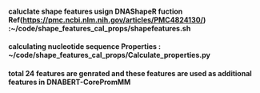 #### caluclate shape features usign DNAShapeR fuction Ref(https://pmc.ncbi.nlm.nih.gov/articles/PMC4824130/) :~/code/shape_features_cal_props/shapefeatures.sh
#### calculating nucleotide sequence Properties : ~/code/shape_features_cal_props/Calculate_properties.py 

#### total 24 features are genrated and these features are used as additional features in DNABERT-CorePromMM 
